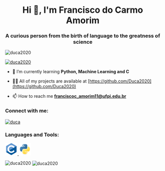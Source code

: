 <h1 align="center">Hi 👋, I'm Francisco do Carmo Amorim</h1>
<h3 align="center">A curious person from the birth of language to the greatness of science</h3>

<p align="left"> <img src="https://komarev.com/ghpvc/?username=duca2020&label=Profile%20views&color=0e75b6&style=flat" alt="duca2020" /> </p>

<p align="left"> <a href="https://github.com/ryo-ma/github-profile-trophy"><img src="https://github-profile-trophy.vercel.app/?username=duca2020" alt="duca2020" /></a> </p>

- 🌱 I’m currently learning **Python, Machine Learning and C**

- 👨‍💻 All of my projects are available at [https://github.com/Duca2020](https://github.com/Duca2020)

- 📫 How to reach me **franciscoc_amorim11@ufpi.edu.br**

<h3 align="left">Connect with me:</h3>
<p align="left">
<a href="https://stackoverflow.com/users/duca" target="blank"><img align="center" src="https://raw.githubusercontent.com/rahuldkjain/github-profile-readme-generator/master/src/images/icons/Social/stack-overflow.svg" alt="duca" height="30" width="40" /></a>
</p>

<h3 align="left">Languages and Tools:</h3>
<p align="left"> <a href="https://www.cprogramming.com/" target="_blank"> <img src="https://raw.githubusercontent.com/devicons/devicon/master/icons/c/c-original.svg" alt="c" width="40" height="40"/> </a><a href="https://www.python.org" target="_blank"> <img src="https://raw.githubusercontent.com/devicons/devicon/master/icons/python/python-original.svg" alt="python" width="40" height="40"/> </a> </p>

<p><img align="left" src="https://github-readme-stats.vercel.app/api/top-langs?username=duca2020&show_icons=true&locale=en&layout=compact" alt="duca2020" /></p>

<p>&nbsp;<img align="center" src="https://github-readme-stats.vercel.app/api?username=duca2020&show_icons=true&locale=en" alt="duca2020" /></p>
